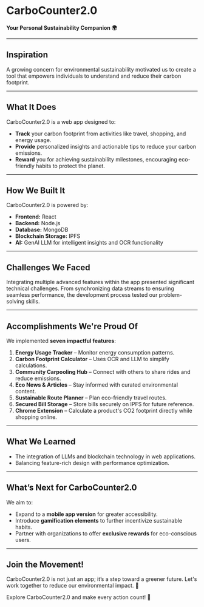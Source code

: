 # CarboCounter2.0  
**Your Personal Sustainability Companion 🌍**  

---

## Inspiration  
A growing concern for environmental sustainability motivated us to create a tool that empowers individuals to understand and reduce their carbon footprint.  

---

## What It Does  
CarboCounter2.0 is a web app designed to:  
- **Track** your carbon footprint from activities like travel, shopping, and energy usage.  
- **Provide** personalized insights and actionable tips to reduce your carbon emissions.  
- **Reward** you for achieving sustainability milestones, encouraging eco-friendly habits to protect the planet.  

---

## How We Built It  
CarboCounter2.0 is powered by:  
- **Frontend:** React  
- **Backend:** Node.js  
- **Database:** MongoDB  
- **Blockchain Storage:** IPFS  
- **AI:** GenAI LLM for intelligent insights and OCR functionality  

---

## Challenges We Faced  
Integrating multiple advanced features within the app presented significant technical challenges. From synchronizing data streams to ensuring seamless performance, the development process tested our problem-solving skills.  

---

## Accomplishments We're Proud Of  
We implemented **seven impactful features**:  
1. **Energy Usage Tracker** – Monitor energy consumption patterns.  
2. **Carbon Footprint Calculator** – Uses OCR and LLM to simplify calculations.  
3. **Community Carpooling Hub** – Connect with others to share rides and reduce emissions.  
4. **Eco News & Articles** – Stay informed with curated environmental content.  
5. **Sustainable Route Planner** – Plan eco-friendly travel routes.  
6. **Secured Bill Storage** – Store bills securely on IPFS for future reference.  
7. **Chrome Extension** – Calculate a product's CO2 footprint directly while shopping online.  

---

## What We Learned  
- The integration of LLMs and blockchain technology in web applications.  
- Balancing feature-rich design with performance optimization.  

---

## What’s Next for CarboCounter2.0  
We aim to:  
- Expand to a **mobile app version** for greater accessibility.  
- Introduce **gamification elements** to further incentivize sustainable habits.  
- Partner with organizations to offer **exclusive rewards** for eco-conscious users.  

---

## Join the Movement!  
CarboCounter2.0 is not just an app; it’s a step toward a greener future. Let's work together to reduce our environmental impact. 🌱  

Explore CarboCounter2.0 and make every action count! 🚀  
